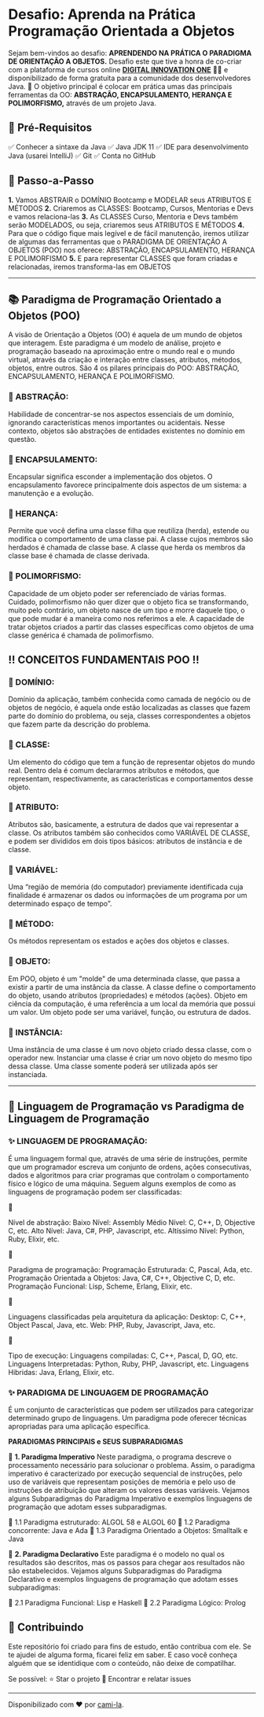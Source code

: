 # Desafio: Aprenda na Prática Programação Orientada a Objetos

Sejam bem-vindos ao desafio: **APRENDENDO NA PRÁTICA O PARADIGMA DE ORIENTAÇÃO A OBJETOS.**
Desafio este que tive a honra de co-criar com a plataforma de cursos online **[DIGITAL INNOVATION ONE](https://web.digitalinnovation.one/)** 💛🧡 e disponibilizado de forma gratuita para a comunidade dos desenvolvedores Java.
💎 O objetivo principal é colocar em prática umas das principais ferramentas da OO: **ABSTRAÇÃO, ENCAPSULAMENTO, HERANÇA E POLIMORFISMO,** através de um projeto Java.

## 🛑 Pré-Requisitos

✅ Conhecer a sintaxe da Java
✅ Java JDK 11
✅ IDE para desenvolvimento Java (usarei IntelliJ)
✅ Git
✅ Conta no GitHub

## 👣 Passo-a-Passo

**1.** Vamos ABSTRAIR o DOMÍNIO Bootcamp e MODELAR seus ATRIBUTOS E MÉTODOS
**2.** Criaremos as CLASSES: Bootcamp, Cursos, Mentorias e Devs e vamos relaciona-las
**3.** As CLASSES Curso, Mentoria e Devs também serão MODELADOS, ou seja, criaremos seus ATRIBUTOS E MÉTODOS
**4.** Para que o código fique mais legível e de fácil manutenção, iremos utilizar de algumas das ferramentas que o PARADIGMA DE ORIENTAÇÃO A OBJETOS (POO) nos oferece: ABSTRAÇÃO, ENCAPSULAMENTO, HERANÇA E POLIMORFISMO
**5.** E para representar CLASSES que foram criadas e relacionadas, iremos transforma-las em OBJETOS

------

## 📚 Paradigma de Programação Orientado a Objetos (POO)

A visão de Orientação a Objetos (OO) é aquela de um mundo de objetos que interagem.
Este paradigma é um modelo de análise, projeto e programação baseado na aproximação entre o mundo real e o mundo virtual, através da criação e interação entre classes, atributos, métodos, objetos, entre outros.
São 4 os pilares principais do POO: ABSTRAÇÃO, ENCAPSULAMENTO, HERANÇA E POLIMORFISMO.

### 🔺 ABSTRAÇÃO:

Habilidade de concentrar-se nos aspectos essenciais de um domínio, ignorando características menos importantes ou acidentais. Nesse contexto, objetos são abstrações de entidades existentes no domínio em questão.

### 🔺 ENCAPSULAMENTO:

Encapsular significa esconder a implementação dos objetos. O encapsulamento favorece principalmente dois aspectos de um sistema: a manutenção e a evolução.

### 🔺 HERANÇA:

Permite que você defina uma classe filha que reutiliza (herda), estende ou modifica o comportamento de uma classe pai. A classe cujos membros são herdados é chamada de classe base. A classe que herda os membros da classe base é chamada de classe derivada.

### 🔺 POLIMORFISMO:

Capacidade de um objeto poder ser referenciado de várias formas. Cuidado, polimorfismo não quer dizer que o objeto fica se transformando, muito pelo contrário, um objeto nasce de um tipo e morre daquele tipo, o que pode mudar é a maneira como nos referimos a ele. A capacidade de tratar objetos criados a partir das classes específicas como objetos de uma classe genérica é chamada de polimorfismo.



## ‼️ CONCEITOS FUNDAMENTAIS POO ‼️



### 🔻 DOMÍNIO:

Domínio da aplicação, também conhecida como camada de negócio ou de objetos de negócio, é aquela onde estão localizadas as classes que fazem parte do domínio do problema, ou seja, classes correspondentes a objetos que fazem parte da descrição do problema.

### 🔻 CLASSE:

Um elemento do código que tem a função de representar objetos do mundo real. Dentro dela é comum declararmos atributos e métodos, que representam, respectivamente, as características e comportamentos desse objeto.

### 🔻 ATRIBUTO:

Atributos são, basicamente, a estrutura de dados que vai representar a classe. Os atributos também são conhecidos como VARIÁVEL DE CLASSE, e podem ser divididos em dois tipos básicos: atributos de instância e de classe.

### 🔻 VARIÁVEL:

Uma “região de memória (do computador) previamente identificada cuja finalidade é armazenar os dados ou informações de um programa por um determinado espaço de tempo”.

### 🔻 MÉTODO:

Os métodos representam os estados e ações dos objetos e classes.

### 🔻 OBJETO:

Em POO, objeto é um "molde" de uma determinada classe, que passa a existir a partir de uma instância da classe. A classe define o comportamento do objeto, usando atributos (propriedades) e métodos (ações). Objeto em ciência da computação, é uma referência a um local da memória que possui um valor. Um objeto pode ser uma variável, função, ou estrutura de dados.

### 🔻 INSTÂNCIA:

Uma instância de uma classe é um novo objeto criado dessa classe, com o operador new. Instanciar uma classe é criar um novo objeto do mesmo tipo dessa classe. Uma classe somente poderá ser utilizada após ser instanciada.



------



## 🧮 Linguagem de Programação vs Paradigma de Linguagem de Programação



### ✨ LINGUAGEM DE PROGRAMAÇÃO:

É uma linguagem formal que, através de uma série de instruções, permite que um programador escreva um conjunto de ordens, ações consecutivas, dados e algoritmos para criar programas que controlam o comportamento físico e lógico de uma máquina.
Seguem alguns exemplos de como as linguagens de programação podem ser classificadas:



🔺

 Nível de abstração:
Baixo Nível: Assembly
Médio Nível: C, C++, D, Objective C, etc.
Alto Nível: Java, C#, PHP, Javascript, etc.
Altíssimo Nível: Python, Ruby, Elixir, etc.



🔺

 Paradigma de programação:
Programação Estruturada: C, Pascal, Ada, etc.
Programação Orientada a Objetos: Java, C#, C++, Objective C, D, etc.
Programação Funcional: Lisp, Scheme, Erlang, Elixir, etc.



🔺

 Linguagens classificadas pela arquitetura da aplicação:
Desktop: C, C++, Object Pascal, Java, etc.
Web: PHP, Ruby, Javascript, Java, etc.



🔺

 Tipo de execução:
Linguagens compiladas: C, C++, Pascal, D, GO, etc.
Linguagens Interpretadas: Python, Ruby, PHP, Javascript, etc.
Linguagens Hibridas: Java, Erlang, Elixir, etc.

### ✨ PARADIGMA DE LINGUAGEM DE PROGRAMAÇÃO

É um conjunto de características que podem ser utilizados para categorizar determinado grupo de linguagens. Um paradigma pode oferecer técnicas apropriadas para uma aplicação específica.

**PARADIGMAS PRINCIPAIS e SEUS SUBPARADIGMAS**

🔸 **1. Paradigma Imperativo**
Neste paradigma, o programa descreve o processamento necessário para solucionar o problema. Assim, o paradigma imperativo é caracterizado por execução sequencial de instruções, pelo uso de variáveis que representam posições de memória e pelo uso de instruções de atribuição que alteram os valores dessas variáveis.
Vejamos alguns Subparadigmas do Paradigma Imperativo e exemplos linguagens de programação que adotam esses subparadigmas.

🔸 1.1 Paradigma estruturado: ALGOL 58 e ALGOL 60
🔸 1.2 Paradigma concorrente: Java e Ada
🔸 1.3 Paradigma Orientado a Objetos: Smalltalk e Java

🔹 **2. Paradigma Declarativo**
Este paradigma é o modelo no qual os resultados são descritos, mas os passos para chegar aos resultados não são estabelecidos.
Vejamos alguns Subparadigmas do Paradigma Declarativo e exemplos linguagens de programação que adotam esses subparadigmas:

🔹 2.1 Paradigma Funcional: Lisp e Haskell
🔹 2.2 Paradigma Lógico: Prolog



## 🤝 Contribuindo

Este repositório foi criado para fins de estudo, então contribua com ele.
Se te ajudei de alguma forma, ficarei feliz em saber. E caso você conheça alguém que se identidique com o conteúdo, não deixe de compatilhar.

Se possível:
⭐️ Star o projeto
🐛 Encontrar e relatar issues

------

Disponibilizado com ♥ por [cami-la](https://www.linkedin.com/in/cami-la/).